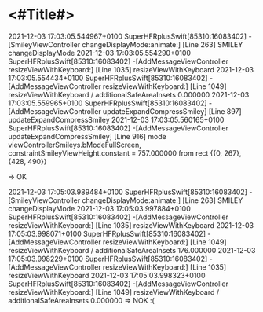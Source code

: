 #  <#Title#>
2021-12-03 17:03:05.544967+0100 SuperHFRplusSwift[85310:16083402] -[SmileyViewController changeDisplayMode:animate:] [Line 263] SMILEY changeDisplayMode
2021-12-03 17:03:05.554290+0100 SuperHFRplusSwift[85310:16083402] -[AddMessageViewController resizeViewWithKeyboard:] [Line 1035] resizeViewWithKeyboard
2021-12-03 17:03:05.554434+0100 SuperHFRplusSwift[85310:16083402] -[AddMessageViewController resizeViewWithKeyboard:] [Line 1049] resizeViewWithKeyboard / additionalSafeAreaInsets 0.000000
2021-12-03 17:03:05.559965+0100 SuperHFRplusSwift[85310:16083402] -[AddMessageViewController updateExpandCompressSmiley] [Line 897] updateExpandCompressSmiley
2021-12-03 17:03:05.560165+0100 SuperHFRplusSwift[85310:16083402] -[AddMessageViewController updateExpandCompressSmiley] [Line 916] mode viewControllerSmileys.bModeFullScreen, constraintSmileyViewHeight.constant = 757.000000 from rect {{0, 267}, {428, 490}}

=> OK

2021-12-03 17:05:03.989484+0100 SuperHFRplusSwift[85310:16083402] -[SmileyViewController changeDisplayMode:animate:] [Line 263] SMILEY changeDisplayMode
2021-12-03 17:05:03.997884+0100 SuperHFRplusSwift[85310:16083402] -[AddMessageViewController resizeViewWithKeyboard:] [Line 1035] resizeViewWithKeyboard
2021-12-03 17:05:03.998071+0100 SuperHFRplusSwift[85310:16083402] -[AddMessageViewController resizeViewWithKeyboard:] [Line 1049] resizeViewWithKeyboard / additionalSafeAreaInsets 176.000000
2021-12-03 17:05:03.998229+0100 SuperHFRplusSwift[85310:16083402] -[AddMessageViewController resizeViewWithKeyboard:] [Line 1035] resizeViewWithKeyboard
2021-12-03 17:05:03.998323+0100 SuperHFRplusSwift[85310:16083402] -[AddMessageViewController resizeViewWithKeyboard:] [Line 1049] resizeViewWithKeyboard / additionalSafeAreaInsets 0.000000
=> NOK :(


